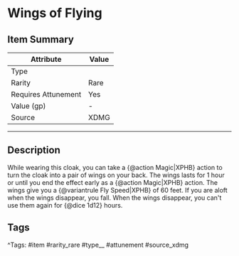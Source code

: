 # Wings of Flying

## Item Summary

| Attribute            | Value                        |
|----------------------|------------------------------|
| Type                 |   |
| Rarity               | Rare             |
| Requires Attunement  | Yes                |
| Value (gp)           | -    |
| Source               | XDMG |

---

## Description

While wearing this cloak, you can take a {@action Magic|XPHB} action to turn the cloak into a pair of wings on your back. The wings lasts for 1 hour or until you end the effect early as a {@action Magic|XPHB} action. The wings give you a {@variantrule Fly Speed|XPHB} of 60 feet. If you are aloft when the wings disappear, you fall. When the wings disappear, you can't use them again for {@dice 1d12} hours.

## Tags

^Tags: #item #rarity_rare #type__ #attunement #source_xdmg